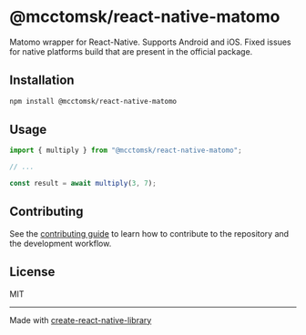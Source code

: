 # @mcctomsk/react-native-matomo
Matomo wrapper for React-Native. Supports Android and iOS. Fixed issues for native platforms build that are present in the official package.
## Installation

```sh
npm install @mcctomsk/react-native-matomo
```

## Usage

```js
import { multiply } from "@mcctomsk/react-native-matomo";

// ...

const result = await multiply(3, 7);
```

## Contributing

See the [contributing guide](CONTRIBUTING.md) to learn how to contribute to the repository and the development workflow.

## License

MIT

---

Made with [create-react-native-library](https://github.com/callstack/react-native-builder-bob)
